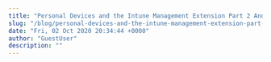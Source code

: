 ```yaml
---
title: "Personal Devices and the Intune Management Extension Part 2 Another PSA"
slug: "/blog/personal-devices-and-the-intune-management-extension-part-2-another-psa-op82L"
date: "Fri, 02 Oct 2020 20:34:44 +0000"
author: "GuestUser"
description: ""
---
```


